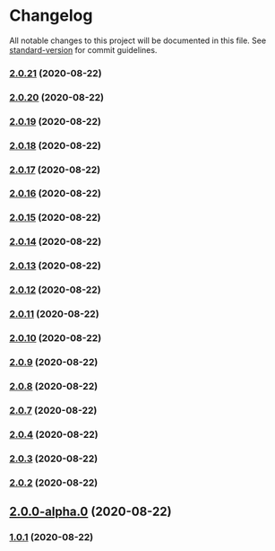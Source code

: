 # Changelog

All notable changes to this project will be documented in this file. See [standard-version](https://github.com/conventional-changelog/standard-version) for commit guidelines.

### [2.0.21](https://github.com/pandahereboy/npm-test/compare/v2.0.20...v2.0.21) (2020-08-22)

### [2.0.20](https://github.com/pandahereboy/npm-test/compare/v2.0.19...v2.0.20) (2020-08-22)

### [2.0.19](https://github.com/pandahereboy/npm-test/compare/v2.0.18...v2.0.19) (2020-08-22)

### [2.0.18](https://github.com/pandahereboy/npm-test/compare/v2.0.17...v2.0.18) (2020-08-22)

### [2.0.17](https://github.com/pandahereboy/npm-test/compare/v2.0.16...v2.0.17) (2020-08-22)

### [2.0.16](https://github.com/pandahereboy/npm-test/compare/v2.0.15...v2.0.16) (2020-08-22)

### [2.0.15](https://github.com/pandahereboy/npm-test/compare/v2.0.14...v2.0.15) (2020-08-22)

### [2.0.14](https://github.com/pandahereboy/npm-test/compare/v2.0.13...v2.0.14) (2020-08-22)

### [2.0.13](https://github.com/pandahereboy/npm-test/compare/v2.0.12...v2.0.13) (2020-08-22)

### [2.0.12](https://github.com/pandahereboy/npm-test/compare/v2.0.10...v2.0.12) (2020-08-22)

### [2.0.11](https://github.com/pandahereboy/npm-test/compare/v2.0.10...v2.0.11) (2020-08-22)

### [2.0.10](https://github.com/pandahereboy/npm-test/compare/v2.0.9...v2.0.10) (2020-08-22)

### [2.0.9](https://github.com/pandahereboy/npm-test/compare/v2.0.8...v2.0.9) (2020-08-22)

### [2.0.8](https://github.com/pandahereboy/npm-test/compare/v2.0.7...v2.0.8) (2020-08-22)

### [2.0.7](https://github.com/pandahereboy/npm-test/compare/v2.0.5...v2.0.7) (2020-08-22)

### [2.0.4](https://github.com/pandahereboy/npm-test/compare/v2.0.3...v2.0.4) (2020-08-22)

### [2.0.3](https://github.com/pandahereboy/npm-test/compare/v2.0.2...v2.0.3) (2020-08-22)

### [2.0.2](https://github.com/pandahereboy/npm-test/compare/v2.0.1...v2.0.2) (2020-08-22)

## [2.0.0-alpha.0](https://github.com/pandahereboy/npm-test/compare/v2.0.0-0...v2.0.0-alpha.0) (2020-08-22)

### [1.0.1](https://github.com/pandahereboy/npm-test/compare/v1.0.1-testing.0...v1.0.1) (2020-08-22)
